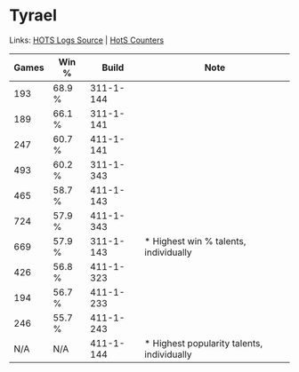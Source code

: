 # Tyrael

Links: [HOTS Logs Source](https://www.hotslogs.com/Sitewide/HeroDetails?Hero=Tyrael) | [HotS Counters](http://hotscounters.com/#/hero/Tyrael)

Games  | Win %  | Build     | Note
-----  | -----  | -----     | ----
193    | 68.9 % | 311-1-144 | 
189    | 66.1 % | 311-1-141 | 
247    | 60.7 % | 411-1-141 | 
493    | 60.2 % | 311-1-343 | 
465    | 58.7 % | 411-1-143 | 
724    | 57.9 % | 411-1-343 | 
669    | 57.9 % | 311-1-143 | * Highest win % talents, individually
426    | 56.8 % | 411-1-323 | 
194    | 56.7 % | 411-1-233 | 
246    | 55.7 % | 411-1-243 | 
N/A    | N/A    | 411-1-144 | * Highest popularity talents, individually
